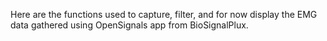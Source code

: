 Here are the functions used to capture, filter, and for now display the EMG data gathered using OpenSignals app from BioSignalPlux.
